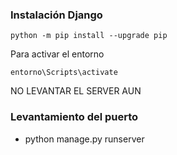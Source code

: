 ### Instalación Django
```
python -m pip install --upgrade pip
```

Para activar el entorno
```
entorno\Scripts\activate
```
NO LEVANTAR EL SERVER AUN

### Levantamiento del puerto
- python manage.py runserver